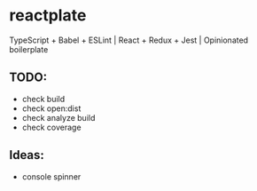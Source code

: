 # reactplate

TypeScript + Babel + ESLint | React + Redux + Jest | Opinionated boilerplate

## TODO:

-   check build
-   check open:dist
-   check analyze build
-   check coverage

## Ideas:

-   console spinner
